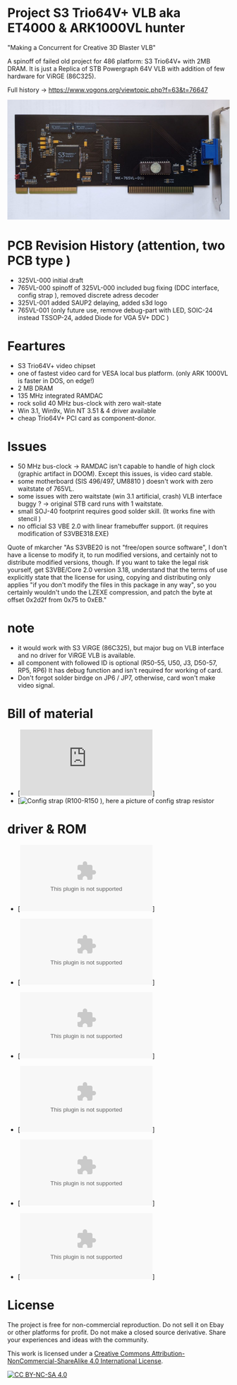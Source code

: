 # Project  S3 Trio64V+ VLB  aka  ET4000 & ARK1000VL hunter
"Making a Concurrent for Creative 3D Blaster VLB"

A spinoff of  failed old project for 486 platform: S3 Trio64V+ with 2MB DRAM.
It is just a  Replica of  STB Powergraph 64V VLB with addition of few hardware for ViRGE (86C325).

Full history ->  https://www.vogons.org/viewtopic.php?f=63&t=76647

![pictures](https://github.com/matt1187/765VL/blob/main/pictures/765VL-000.jpg)

# PCB Revision History  (attention, two PCB type )
- 325VL-000 initial draft
- 765VL-000 spinoff of 325VL-000 included bug fixing (DDC interface, config strap ), removed discrete adress decoder
- 325VL-001 added SAUP2 delaying, added s3d logo
- 765VL-001 (only future use,  remove debug-part with LED, SOIC-24 instead TSSOP-24, added Diode for VGA 5V+ DDC )

# Feartures
- S3 Trio64V+ video chipset 
- one of  fastest video card for VESA local bus platform. (only ARK 1000VL is faster in DOS, on edge!)
- 2 MB DRAM
- 135 MHz integrated RAMDAC
- rock solid  40 MHz bus-clock with zero wait-state
- Win 3.1, Win9x, Win NT 3.51 & 4 driver available
- cheap Trio64V+ PCI card as component-donor.
  
# Issues 
- 50 MHz bus-clock -> RAMDAC isn't capable to handle of high clock (graphic artifact in DOOM). Except this issues, is video card stable.
- some motherboard (SIS 496/497, UM8810  ) doesn't work with zero waitstate of 765VL.
- some issues with zero waitstate (win 3.1 artificial, crash) VLB interface buggy ? -> original STB card runs with 1 waitstate.
- small SOJ-40 footprint requires good solder skill. (It works fine with stencil )
- no official S3 VBE 2.0  with linear framebuffer support. (it requires modification of S3VBE318.EXE)

Quote of mkarcher "As S3VBE20 is not "free/open source software", I don't have a license to modify it, to run modified versions, and certainly not to distribute modified versions, though. If you want to take the legal risk yourself, get S3VBE/Core 2.0 version 3.18, understand that the terms of use explicitly state that the license for using, copying and distributing only applies "if you don't modify the files in this package in any way", so you certainly wouldn't undo the LZEXE compression, and patch the byte at offset 0x2d2f from 0x75 to 0xEB."

# note
- it would work with S3 ViRGE (86C325), but major bug on VLB interface and no driver for ViRGE VLB is available.
- all component with  followed ID is optional (R50-55, U50, J3, D50-57, RP5, RP6)
It has debug function and isn't required for working of card.
- Don't forgot solder birdge on JP6 / JP7, otherwise, card won't make video signal.
 

# Bill of material

- [![csv-file ](https://github.com/matt1187/765VL/blob/main/gerber/765VL000.csv.txt)]
- [![Config strap (R100-R150 ), here a picture of config strap resistor ](https://github.com/matt1187/765VL/blob/main/pictures/)

# driver & ROM 
- [![fastest ROM for Trio64V+ VLB, 0 WS](https://github.com/matt1187/765VL/blob/main/rom/highspeed_ROM.zip)]
- [![Powergraph 64V ROM, 1 WS](https://github.com/matt1187/765VL/blob/main/rom/PG64V12.zip)]

- [![Windows 3.1 driver](https://github.com/matt1187/765VL/blob/main/driver/STB_Powergraph64V_drivers_WIN31_from_STB_p64v212h.zip)]
- [![Windows 95 driver](https://github.com/matt1187/765VL/blob/main/driver/STB_Powergraph64V_drivers_WIN95_from_STB_p64V124h.zip)]
- [![Windows NT 3.51 driver](https://github.com/matt1187/765VL/blob/main/driver/STB_Powergraph64V_drivers_WINNT4_from_S3.zip)]
- [![Windows NT 4 driver](https://github.com/matt1187/765VL/blob/main/driver/STB_Powergraph64V_drivers_WINNT351_from_S3.zip)]





# License
The project is free for non-commercial reproduction. Do not sell it on Ebay or other platforms for profit. Do not make a closed source derivative. Share your experiences and ideas with the community.

This work is licensed under a [Creative Commons Attribution-NonCommercial-ShareAlike 4.0 International License][cc-by-nc-sa].

[![CC BY-NC-SA 4.0][cc-by-nc-sa-image]][cc-by-nc-sa]

[cc-by-nc-sa]: http://creativecommons.org/licenses/by-nc-sa/4.0/
[cc-by-nc-sa-image]: https://licensebuttons.net/l/by-nc-sa/4.0/88x31.png
